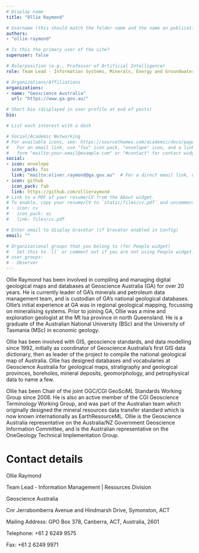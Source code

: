 ```yaml
---
# Display name
title: "Ollie Raymond"

# Username (this should match the folder name and the name on publications)
authors:
- "ollie-raymond"

# Is this the primary user of the site?
superuser: false

# Role/position (e.g., Professor of Artificial Intelligence)
role: Team Lead - Information Systems, Minerals, Energy and Groundwater Division, Geoscience Australia

# Organizations/Affiliations
organizations:
- name: "Geoscience Australia"
  url: "https://www.ga.gov.au/"

# Short bio (displayed in user profile at end of posts)
bio: 

# List each interest with a dash

# Social/Academic Networking
# For available icons, see: https://sourcethemes.com/academic/docs/page-builder/#icons
#   For an email link, use "fas" icon pack, "envelope" icon, and a link in the
#   form "mailto:your-email@example.com" or "#contact" for contact widget.
social:
- icon: envelope
  icon_pack: fas
  link: "mailto:oliver.raymond@ga.gov.au"  # For a direct email link, use "mailto:test@example.org".
- icon: github
  icon_pack: fab
  link: https://github.com/ollieraymond
# Link to a PDF of your resume/CV from the About widget.
# To enable, copy your resume/CV to `static/files/cv.pdf` and uncomment the lines below.
# - icon: cv
#   icon_pack: ai
#   link: files/cv.pdf

# Enter email to display Gravatar (if Gravatar enabled in Config)
email: ""

# Organizational groups that you belong to (for People widget)
#   Set this to `[]` or comment out if you are not using People widget.
# user_groups: 
# - Observer
---
```

Ollie Raymond has been involved in compiling and managing digital geological maps and databases at Geoscience Australia (GA) for over 20 years. He is currently leader of GA’s minerals and petroleum data management team, and is custodian of GA’s national geological databases. Ollie’s initial experience at GA was in regional geological mapping, focussing on mineralising systems. Prior to joining GA, Ollie was a mine and exploration geologist at the Mt Isa province in north Queensland. He is a graduate of the Australian National University (BSc) and the University of Tasmania (MSc) in economic geology.

Ollie has been involved with GIS, geoscience standards, and data modelling since 1992, initially as coordinator of Geoscience Australia’s first GIS data dictionary, then as leader of the project to compile the national geological map of Australia. Ollie has designed databases and vocabularies at Geoscience Australia for geological maps, stratigraphy and geological provinces, boreholes, mineral deposits, geomorphology, and petrophysical data to name a few.

Ollie has been Chair of the joint OGC/CGI GeoSciML Standards Working Group since 2008. He is also an active member of the CGI Geoscience Terminology Working Group, and was part of the Australian team which originally designed the mineral resources data transfer standard which is now known internationally as EarthResourceML. Ollie is the Geoscience Australia representative on the Australia/NZ Government Geoscience Information Committee, and is the Australian representative on the OneGeology Technical Implementation Group.

Contact details
===============

Ollie Raymond

Team Lead - Information Management | Resources Division

Geoscience Australia

Cnr Jerrabomberra Avenue and Hindmarsh Drive, Symonston, ACT

Mailing Address: GPO Box 378, Canberra, ACT, Australia, 2601

Telephone: +61 2 6249 9575

Fax: +61 2 6249 9971
